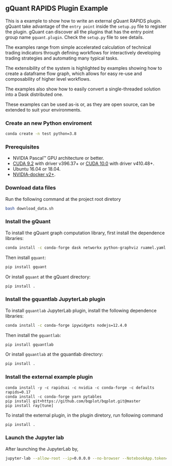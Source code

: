 ## gQuant RAPIDS Plugin Example
This is a example to show how to write an external gQuant RAPIDS plugin. gQuant take advantage of the `entry point` inside the `setup.py` file to register the plugin. gQuant can discover all the plugins that has the entry point group name `gquant.plugin`. Check the `setup.py` file to see details.

The examples range from simple accelerated calculation of technical trading indicators through defining workflows for interactively developing trading strategies and automating many typical tasks.

The extensibility of the system is highlighted by examples showing how to create a dataframe flow graph, which allows for easy re-use and composability of higher level workflows.

The examples also show how to easily convert a single-threaded solution into a Dask distributed one. 

These examples can be used as-is or, as they are open source, can be extended to suit your environments.

### Create an new Python enviroment
```bash
conda create -n test python=3.8
```

### Prerequisites
- NVIDIA Pascal™ GPU architecture or better.
- [CUDA 9.2](https://developer.nvidia.com/cuda-92-download-archive) with driver v396.37+ or [CUDA 10.0](https://developer.nvidia.com/cuda-10.0-download-archive) with driver v410.48+.
- Ubuntu 16.04 or 18.04.
- [NVIDIA-docker v2+](https://github.com/nvidia/nvidia-docker/wiki/Frequently-Asked-Questions#how-do-i-install-20-if-im-not-using-the-latest-docker-version).


### Download data files

Run the following command at the project root diretory 
```bash
bash download_data.sh

```

### Install the gQuant 
To install the gQuant graph computation library, first install the dependence libraries:
```bash
conda install -c conda-forge dask networkx python-graphviz ruamel.yaml pandas pydot
```

Then install `gquant`:
```bash
pip install gquant
```
Or install `gquant` at the gQuant directory:
```bash
pip install .
```

### Install the gquantlab JupyterLab plugin
To install `gquantlab` JupyterLab plugin, install the following dependence libraries:
```bash
conda install -c conda-forge ipywidgets nodejs=12.4.0
```
Then install the `gquantlab`:
```bash
pip install gquantlab
```
Or install `gquantlab` at the gquantlab directory:
```bash
pip install .
```

### Install the external example plugin
```
conda install -y -c rapidsai -c nvidia -c conda-forge -c defaults rapids=0.17
conda install -c conda-forge yarn pytables
pip install git+https://github.com/bqplot/bqplot.git@master
pip install ray[tune]
```
To install the external plugin, in the plugin diretory, run following command
```bash
pip install .
```

### Launch the Jupyter lab
After launching the JupyterLab by,
```bash
jupyter-lab --allow-root --ip=0.0.0.0 --no-browser --NotebookApp.token=''
```
